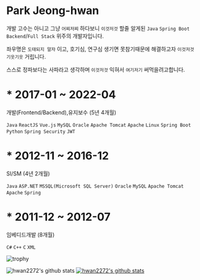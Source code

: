 # Park Jeong-hwan

개발 고수는 아니고 그냥 `어찌저찌` 하다보니 `이것저것` 할줄 알게된 `Java` `Spring Boot` `Backend`/`Full Stack` 위주의 개발자입니다.

좌우명은 `도태되지 말자` 이고, 호기심, 연구심 생기면 못참기때문에 해결하고자 `이것저것` `기웃기웃` 거립니다.

스스로 정파보다는 사파라고 생각하며 `이것저것` 익혀서 `여기저기` 써먹을려고합니다.




# * 2017-01 ~ 2022-04

개발(Frontend/Backend),유지보수 (5년 4개월)

`Java` `ReactJS` `Vue.js` `MySQL` `Oracle` `Apache Tomcat` `Apache` `Linux` `Spring Boot` `Python` `Spring Security` `JWT`

# * 2012-11 ~ 2016-12

SI/SM (4년 2개월)

`Java` `ASP.NET` `MSSQL(Microsoft SQL Server)` `Oracle` `MySQL` `Apache Tomcat` `Apache` `Spring`

# * 2011-12 ~ 2012-07

임베디드개발 (8개월)

`C#` `C++` `C` `XML`



![trophy](https://github-profile-trophy.vercel.app/?username=hwan2272)


![hwan2272's github stats](https://github-readme-stats.vercel.app/api?username=hwan2272&show_icons=true)
[![hwan2272's github stats](https://github-readme-stats.vercel.app/api/top-langs/?username=hwan2272&show_icons=true&hide_border=true&title_color=004386&icon_color=004386&layout=compact)](https://github.com/hwan2272)
